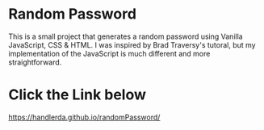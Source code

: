 # Random Password
This is a small project that generates a random password using Vanilla JavaScript, CSS &amp; HTML.
I was inspired by Brad Traversy's tutoral, but my implementation of the JavaScript is much different and more straightforward.

# Click the Link below
https://handlerda.github.io/randomPassword/



